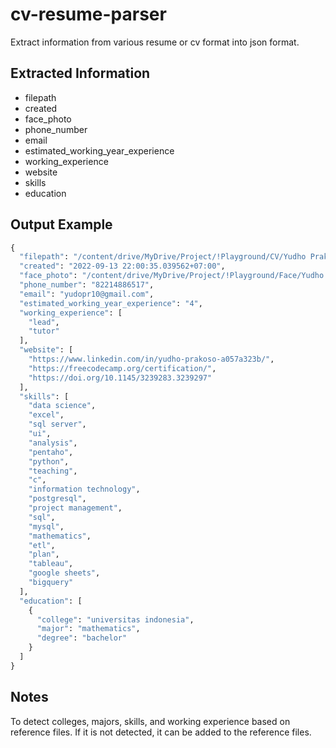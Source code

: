 # cv-resume-parser
Extract information from various resume or cv format into json format.

## Extracted Information
- filepath
- created
- face_photo
- phone_number
- email
- estimated_working_year_experience
- working_experience
- website
- skills
- education

## Output Example
```python
{
  "filepath": "/content/drive/MyDrive/Project/!Playground/CV/Yudho Prakoso-resume.pdf",
  "created": "2022-09-13 22:00:35.039562+07:00",
  "face_photo": "/content/drive/MyDrive/Project/!Playground/Face/Yudho Prakoso-resume.pdf.jpg",
  "phone_number": "82214886517",
  "email": "yudopr10@gmail.com",
  "estimated_working_year_experience": "4",
  "working_experience": [
    "lead",
    "tutor"
  ],
  "website": [
    "https://www.linkedin.com/in/yudho-prakoso-a057a323b/",
    "https://freecodecamp.org/certification/",
    "https://doi.org/10.1145/3239283.3239297"
  ],
  "skills": [
    "data science",
    "excel",
    "sql server",
    "ui",
    "analysis",
    "pentaho",
    "python",
    "teaching",
    "c",
    "information technology",
    "postgresql",
    "project management",
    "sql",
    "mysql",
    "mathematics",
    "etl",
    "plan",
    "tableau",
    "google sheets",
    "bigquery"
  ],
  "education": [
    {
      "college": "universitas indonesia",
      "major": "mathematics",
      "degree": "bachelor"
    }
  ]
}
```

## Notes
To detect colleges, majors, skills, and working experience based on reference files. If it is not detected, it can be added to the reference files.
